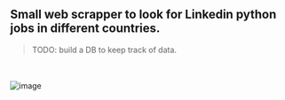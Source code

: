 ## Small web scrapper to look for Linkedin python jobs in different countries.
> TODO: build a DB to keep track of data.

<br></br>
![image](https://user-images.githubusercontent.com/84429399/174754531-6931f668-f421-4e5a-a9be-275a2bd9c340.png)
